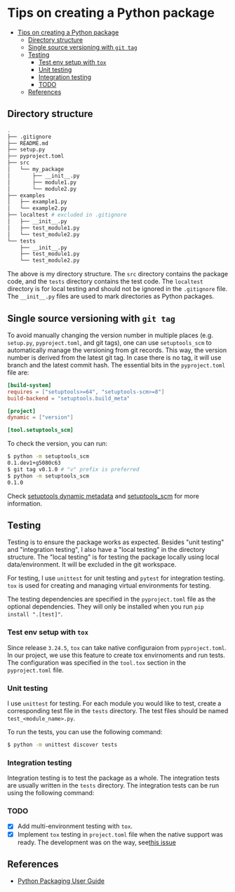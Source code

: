 # Tips on creating a Python package

- [Tips on creating a Python package](#tips-on-creating-a-python-package)
  - [Directory structure](#directory-structure)
  - [Single source versioning with `git tag`](#single-source-versioning-with-git-tag)
  - [Testing](#testing)
    - [Test env setup with `tox`](#test-env-setup-with-tox)
    - [Unit testing](#unit-testing)
    - [Integration testing](#integration-testing)
    - [TODO](#todo)
  - [References](#references)


## Directory structure

```bash
.
├── .gitignore
├── README.md
├── setup.py
├── pyproject.toml
├── src
│   └── my_package
│       ├── __init__.py
│       ├── module1.py
│       └── module2.py
├── examples
│   ├── example1.py
│   └── example2.py
├── localtest # excluded in .gitignore
│   ├── __init__.py
│   ├── test_module1.py
│   └── test_module2.py
└── tests
    ├── __init__.py
    ├── test_module1.py
    └── test_module2.py
```

The above is my directory structure. The `src` directory contains the package code, and the `tests` directory contains the test code. The `localtest` directory is for local testing and should not be ignored in the `.gitignore` file. The `__init__.py` files are used to mark directories as Python packages.

## Single source versioning with `git tag`

To avoid manually changing the version number in multiple places (e.g. `setup.py`, `pyproject.toml`, and git tags), one can use `setuptools_scm` to automatically manage the versioning from git records. This way, the version number is derived from the latest git tag. In case there is no tag, it will use branch and the latest commit hash. The essential bits in the `pyproject.toml` file are:

```toml
[build-system]
requires = ["setuptools>=64", "setuptools-scm>=8"]
build-backend = "setuptools.build_meta"

[project]
dynamic = ["version"]

[tool.setuptools_scm]
```

To check the version, you can run:

```bash
$ python -m setuptools_scm
0.1.dev1+g5080c63
$ git tag v0.1.0 # "v" prefix is preferred
$ python -m setuptools_scm
0.1.0
```

Check [setuptools dynamic metadata](https://packaging.python.org/en/latest/guides/writing-pyproject-toml/#static-vs-dynamic-metadata) and
[setuptools_scm](https://github.com/pypa/setuptools-scm) for more information.

## Testing

Testing is to ensure the package works as expected. Besides "unit testing" and "integration testing", I also have a "local testing" in the directory structure. 
The "local testing" is for testing the package locally using local data/environment. It will be excluded in the git workspace.

For testing, I use `unittest` for unit testing and `pytest` for integration testing. `tox` is used for creating and managing virtual environments for testing.

The testing dependencies are specified in the `pyproject.toml` file as the optional dependencies. They will only be installed when you run `pip install ".[test]"`.


### Test env setup with `tox`

Since release `3.24.5`, `tox` can take native configuraion from `pyproject.toml`. In our project, we use this feature to create tox envirnoments and run tests. The configuration was specified in the `tool.tox` section in the `pyproject.toml` file. 


### Unit testing
I use `unittest` for testing. For each module you would like to test, create a corresponding test file in the `tests` directory. The test files should be named `test_<module_name>.py`. 

To run the tests, you can use the following command:

```bash
$ python -m unittest discover tests
```

### Integration testing

Integration testing is to test the package as a whole. The integration tests are usually written in the `tests` directory. The integration tests can be run using the following command:


### TODO

- [x] Add multi-environment testing with `tox`.
- [x] Implement `tox` testing in `project.toml` file when the native support was ready. The development was on the way, see[this issue](https://github.com/tox-dev/tox/issues/999)

## References

- [Python Packaging User Guide](https://packaging.python.org/en/latest/tutorials/packaging-projects/)
